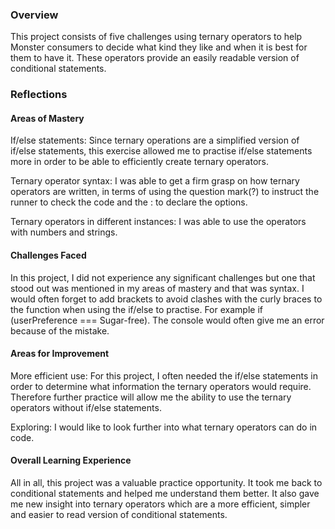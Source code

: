 ### Overview

This project consists of five challenges using ternary operators to help Monster consumers to decide what kind they like and when it is best for them to have it. These operators provide an easily readable version of conditional statements.

### Reflections

#### Areas of Mastery

If/else statements: Since ternary operations are a simplified version of if/else statements, this exercise allowed me to practise if/else statements more in order to be able to efficiently create ternary operators.

Ternary operator syntax: I was able to get a firm grasp on how ternary operators are written, in terms of using the question mark(?) to instruct the runner to check the code and the : to declare the options.

Ternary operators in different instances: I was able to use the operators with numbers and strings.

#### Challenges Faced

In this project, I did not experience any significant challenges but one that stood out was mentioned in my areas of mastery and that was syntax. I would often forget to add brackets to avoid clashes with the curly braces to the function when using the if/else to practise. For example if (userPreference === Sugar-free). The console would often give me an error because of the mistake.

#### Areas for Improvement

More efficient use: For this project, I often needed the if/else statements in order to determine what information the ternary operators would require. Therefore further practice will allow me the ability to use the ternary operators without if/else statements.

Exploring: I would like to look further into what ternary operators can do in code.

#### Overall Learning Experience

All in all, this project was a valuable practice opportunity. It took me back to conditional statements and helped me understand them better. It also gave me new insight into ternary operators which are a more efficient, simpler and easier to read version of conditional statements.
